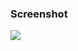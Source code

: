 ### Screenshot

![](./FireShot%20Capture%20T%C3%A9cnico%20em%20Desenvolvimento%20de%20Sistemas%20-Novotec.png)